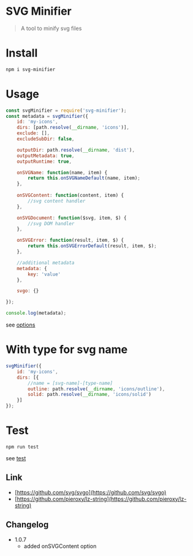 # SVG Minifier
> A tool to minify svg files

# Install
```sh
npm i svg-minifier
```

# Usage
```js
const svgMinifier = require('svg-minifier');
const metadata = svgMinifier({
    id: 'my-icons',
    dirs: [path.resolve(__dirname, 'icons')],
    exclude: [],
    excludeSubDir: false,

    outputDir: path.resolve(__dirname, 'dist'),
    outputMetadata: true,
    outputRuntime: true,

    onSVGName: function(name, item) {
        return this.onSVGNameDefault(name, item);
    },
    
    onSVGContent: function(content, item) {
        //svg content handler
    },

    onSVGDocument: function($svg, item, $) {
        //svg DOM handler
    },

    onSVGError: function(result, item, $) {
        return this.onSVGErrorDefault(result, item, $);
    },

    //additional metadata
    metadata: {
        key: 'value'
    },

    svgo: {}

});

console.log(metadata);

```
see [options](lib/options.js)
# With type for svg name
```js
svgMinifier({
    id: 'my-icons',
    dirs: [{
        //name = [svg-name]-[type-name]
        outline: path.resolve(__dirname, 'icons/outline'),
        solid: path.resolve(__dirname, 'icons/solid')
    }]
});
```

# Test
```
npm run test
```
see [test](test/test.js)

## Link
* [https://github.com/svg/svgo](https://github.com/svg/svgo)
* [https://github.com/pieroxy/lz-string](https://github.com/pieroxy/lz-string)

## Changelog

* 1.0.7
    - added onSVGContent option
